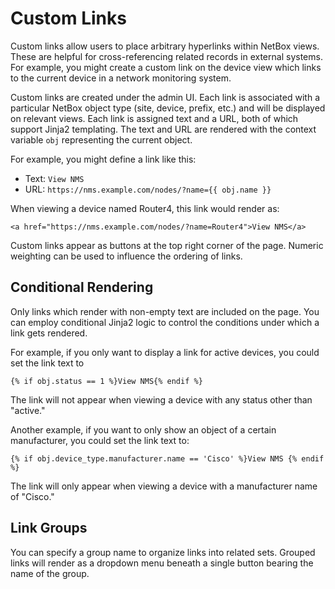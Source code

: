 # Custom Links

Custom links allow users to place arbitrary hyperlinks within NetBox views. These are helpful for cross-referencing related records in external systems. For example, you might create a custom link on the device view which links to the current device in a network monitoring system.

Custom links are created under the admin UI. Each link is associated with a particular NetBox object type (site, device, prefix, etc.) and will be displayed on relevant views. Each link is assigned text and a URL, both of which support Jinja2 templating. The text and URL are rendered with the context variable `obj` representing the current object.

For example, you might define a link like this:

* Text: `View NMS`
* URL: `https://nms.example.com/nodes/?name={{ obj.name }}`

When viewing a device named Router4, this link would render as:

```
<a href="https://nms.example.com/nodes/?name=Router4">View NMS</a>
```

Custom links appear as buttons at the top right corner of the page. Numeric weighting can be used to influence the ordering of links.

## Conditional Rendering

Only links which render with non-empty text are included on the page. You can employ conditional Jinja2 logic to control the conditions under which a link gets rendered.

For example, if you only want to display a link for active devices, you could set the link text to

```
{% if obj.status == 1 %}View NMS{% endif %}
```

The link will not appear when viewing a device with any status other than "active."

Another example, if you want to only show an object of a certain manufacturer, you could set the link text to:

```
{% if obj.device_type.manufacturer.name == 'Cisco' %}View NMS {% endif %}
```

The link will only appear when viewing a device with a manufacturer name of "Cisco."

## Link Groups

You can specify a group name to organize links into related sets. Grouped links will render as a dropdown menu beneath a
single button bearing the name of the group.
